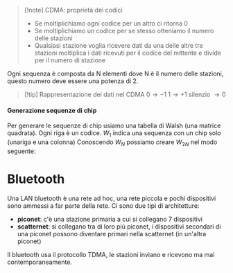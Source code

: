 >[!note] CDMA: proprietà dei codici
>- Se moltiplichiamo ogni codice per un altro ci ritorna 0
>- Se moltiplichiamo un codice per se stesso otteniamo il numero delle stazioni
>- Qualsiasi stazione voglia ricevere dati da una delle altre tre stazioni moltiplica i dati ricevuti per il codice del mittente e divide per il numero di stazione

Ogni sequenza è composta da N elementi dove N è il numero delle stazioni, questo numero deve essere una potenza di 2.

>[!tip] Rappresentazione dei dati nel CDMA
>$0 \rightarrow -1$
>$1  \rightarrow +1$
>silenzio  $\rightarrow 0$
#### Generazione sequenze di chip
Per generare le sequenze di chip usiamo una tabella di Walsh (una matrice quadrata).
Ogni riga è un codice.
$W_1$ indica una sequenza con un chip solo (unariga e una colonna)
Conoscendo $W_N$ possiamo creare $W_{2N}$ nel modo seguente:

# Bluetooth
Una LAN bluetooth è una rete ad hoc, una rete piccola e pochi dispositivi sono ammessi a far parte della rete.
Ci sono due tipi di architetture:
- **piconet**: c'è una stazione primaria a cui si collegano 7 dispositivi
- **scatternet**: si collegano tra di loro più piconet, i dispositivi secondari di una piconet possono diventare primari nella scatternet (in un'altra piconet)

Il bluetooth usa il protocollo TDMA, le stazioni inviano e ricevono ma mai contemporaneamente.




















